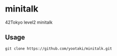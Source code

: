 # minitalk
42Tokyo level2 minitalk

## Usage
```
git clone https://github.com/yootaki/minitalk.git
```
